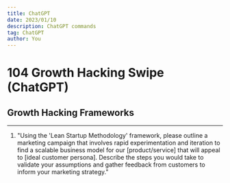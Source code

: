 ```yaml
---
title: ChatGPT
date: 2023/01/10
description: ChatGPT commands
tag: ChatGPT
author: You
---
```


# 104 Growth Hacking Swipe (ChatGPT)

## Growth Hacking Frameworks

---

1.  "Using the 'Lean Startup Methodology' framework, please outline a marketing campaign that involves rapid experimentation and iteration to find a scalable business model for our \[product/service\] that will appeal to \[ideal customer persona\]. Describe the steps you would take to validate your assumptions and gather feedback from customers to inform your marketing strategy."
